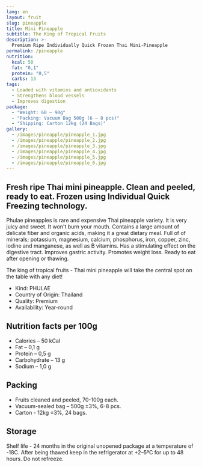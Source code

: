 ```yaml
---
lang: en
layout: fruit
slug: pineapple
title: Mini Pineapple
subtitle: The King of Tropical Fruits
description: >-
  Premium Ripe Individually Quick Frozen Thai Mini-Pineapple
permalink: /pineapple
nutrition:
  kcal: 50
  fat: "0,1"
  protein: "0,5"
  carbs: 13
tags:
  - Loaded with vitamins and antioxidants
  - Strengthens blood vessels
  - Improves digestion
package:
  - "Weight: 60 — 90g"
  - "Packing: Vacuum Bag 500g (6 — 8 pcs)"
  - "Shipping: Carton 12kg (24 Bags)"
gallery:
  - /images/pineapple/pineapple_1.jpg
  - /images/pineapple/pineapple_2.jpg
  - /images/pineapple/pineapple_3.jpg
  - /images/pineapple/pineapple_4.jpg
  - /images/pineapple/pineapple_5.jpg
  - /images/pineapple/pineapple_6.jpg
---
```


## Fresh ripe Thai mini pineapple. Clean and peeled, ready to eat. Frozen using Individual Quick Freezing technology.

Phulae pineapples is rare and expensive Thai pineapple variety. It is very
juicy and sweet. It won't burn your mouth. Contains a large amount of delicate
fiber and organic acids, making it a great dietary meal. Full of of minerals;
potassium, magnesium, calcium, phosphorus, iron, copper, zinc, iodine and
manganese, as well as B vitamins. Has a stimulating effect on the digestive
tract. Improves gastric activity. Promotes weight loss. Ready to eat after opening or thawing.

The king of tropical fruits - Thai mini pineapple will take the central spot
on the table with any diet!

* Kind: PHULAE
* Country of Origin: Thailand
* Quality: Premium
* Availability: Year-round

## Nutrition facts per 100g

* Calories – 50 kCal
* Fat – 0,1 g
* Protein – 0,5 g
* Carbohydrate – 13 g
* Sodium – 1,0 g

## Packing

* Fruits cleaned and peeled, 70-100g each.
* Vacuum-sealed bag – 500g ±3%, 6-8 pcs.
* Carton - 12kg ±3%, 24 bags.

## Storage

Shelf life - 24 months in the original unopened package at a temperature of -18С.
After being thawed keep in the refrigerator at +2–5ªС for up to 48 hours.
Do not refreeze.
